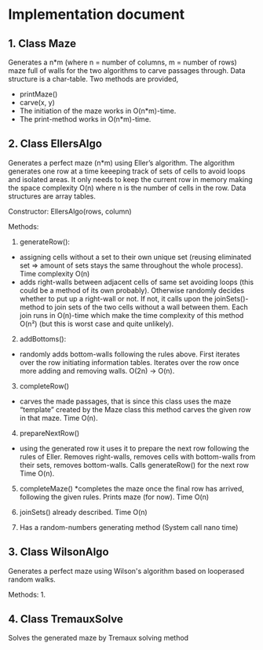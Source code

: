 # Implementation document

## 1. Class Maze

Generates a n*m (where n = number of columns, m = number of rows) maze full of walls for the two algorithms to carve passages through. Data structure is a char-table. Two methods are provided, 
* printMaze()
* carve(x, y) 
* The initiation of the maze works in O(n*m)-time. 
* The print-method works in O(n*m)-time.

## 2. Class EllersAlgo

Generates a perfect maze (n*m) using Eller’s algorithm. The algorithm generates one row at a time keeeping track of sets of cells to avoid loops and isolated areas. It only needs to keep the current row in memory making the space complexity O(n) where n is the number of cells in the row. Data structures are array tables.

Constructor:
EllersAlgo(rows, column)

Methods:
1. generateRow():
* assigning cells without a set to their own unique set (reusing eliminated set => amount of sets stays the same throughout the whole process). Time complexity O(n)
* adds right-walls between adjacent cells of same set avoiding loops (this could be a method of its own probably). Otherwise randomly decides whether to put up a right-wall or not. If not, it calls upon the joinSets()-method to join sets of the two cells without a wall between them. Each join runs in O(n)-time which make the time complexity of this method O(n²) (but this is worst case and quite unlikely). 

2. addBottoms():
* randomly adds bottom-walls following the rules above. First iterates over the row initiating information tables. Iterates over the row once more adding and removing walls. O(2n) → O(n).

3. completeRow()
* carves the made passages, that is since this class uses the maze “template” created by the Maze class this method carves the given row in that maze. Time O(n).

4. prepareNextRow()
* using the generated row it uses it to prepare the next row following the rules of Eller. Removes right-walls, removes cells with bottom-walls from their sets, removes bottom-walls. Calls generateRow() for the next row Time O(n).

5. completeMaze()
*completes the maze once the final row has arrived, following the given rules. Prints maze (for now). Time O(n)

6. joinSets() already described. Time O(n)

7. Has a random-numbers generating method (System call nano time)

## 3. Class WilsonAlgo

Generates a perfect maze using Wilson's algorithm based on looperased random walks.

Methods:
1. 

## 4. Class TremauxSolve

Solves the generated maze by Tremaux solving method
